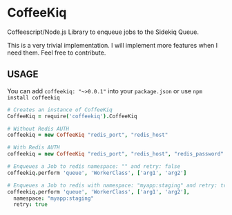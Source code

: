 # CoffeeKiq

Coffeescript/Node.js Library to enqueue jobs to the Sidekiq Queue.

This is a very trivial implementation. I will implement more features when I need them.
Feel free to contribute.

## USAGE

You can add `coffeekiq: "~>0.0.1"` into your `package.json` or use `npm install coffeekiq`

```coffeescript
# Creates an instance of CoffeeKiq
CoffeeKiq = require('coffeekiq').CoffeeKiq

# Without Redis AUTH
coffeekiq = new CoffeeKiq "redis_port", "redis_host"

# With Redis AUTH
coffeekiq = new CoffeeKiq "redis_port", "redis_host", "redis_password"

# Enqueues a Job to redis namespace: "" and retry: false
coffeekiq.perform 'queue', 'WorkerClass', ['arg1', 'arg2']

# Enqueues a Job to redis with namespace: "myapp:staging" and retry: true
coffeekiq.perform 'queue', 'WorkerClass', ['arg1', 'arg2'],
  namespace: "myapp:staging"
  retry: true

```
